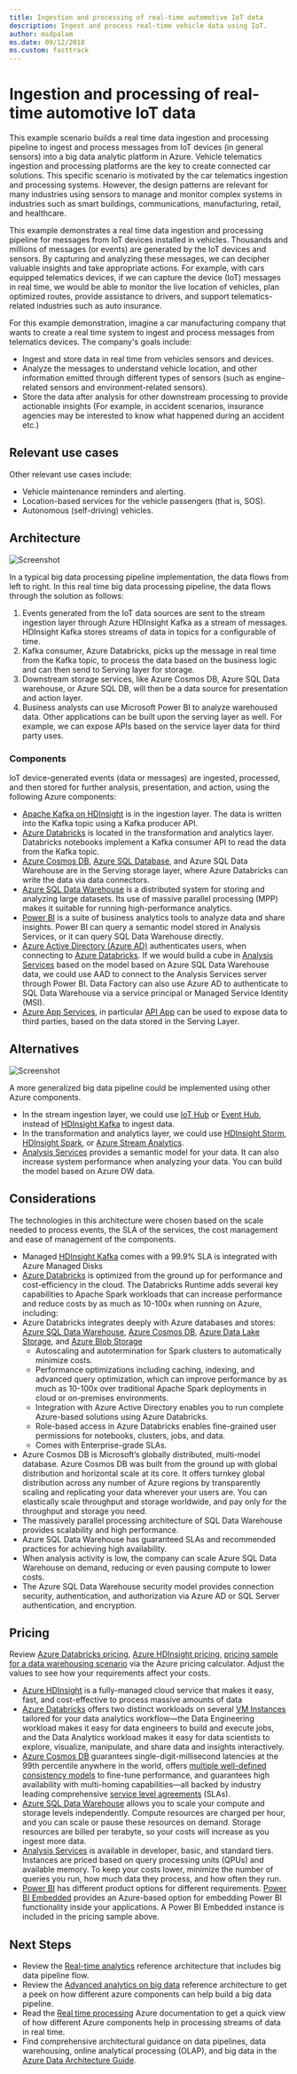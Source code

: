 ```yaml
---
title: Ingestion and processing of real-time automotive IoT data
description: Ingest and process real-time vehicle data using IoT.
author: msdpalam
ms.date: 09/12/2018
ms.custom: fasttrack
---
```


# Ingestion and processing of real-time automotive IoT data

This example scenario builds a real time data ingestion and processing pipeline to ingest and process messages from IoT devices (in general sensors) into a big data analytic platform in Azure. Vehicle telematics ingestion and processing platforms are the key to create connected car solutions. This specific scenario is motivated by the car telematics ingestion and processing systems. However, the design patterns are relevant for many industries using sensors to manage and monitor complex systems in industries such as smart buildings, communications, manufacturing, retail, and healthcare.

This example demonstrates a real time data ingestion and processing pipeline for messages from IoT devices installed in vehicles. Thousands and millions of messages (or events) are generated by the IoT devices and sensors. By capturing and analyzing these messages, we can decipher valuable insights and take appropriate actions. For example, with cars equipped telematics devices, if we can capture the device (IoT) messages in real time, we would be able to monitor the live location of vehicles, plan optimized routes, provide assistance to drivers, and support telematics-related industries such as auto insurance.

For this example demonstration, imagine a car manufacturing company that wants to create a real time system to ingest and process messages from telematics devices. The company's goals include:
* Ingest and store data in real time from vehicles sensors and devices.
* Analyze the messages to understand vehicle location, and other information emitted through different types of sensors (such as engine-related sensors and environment-related sensors).
* Store the data after analysis for other downstream processing to provide actionable insights (For example, in accident scenarios, insurance agencies may be interested to know what happened during an accident etc.)

## Relevant use cases

Other relevant use cases include:

* Vehicle maintenance reminders and alerting.
* Location-based services for the vehicle passengers (that is, SOS).
* Autonomous (self-driving) vehicles.

## Architecture

![Screenshot](media/architecture-realtime-analytics-vehicle-data1.png)

In a typical big data processing pipeline implementation, the data flows from left to right. In this real time big data processing pipeline, the data flows through the solution as follows:

1. Events generated from the IoT data sources are sent to the stream ingestion layer through Azure HDInsight Kafka as a stream of messages. HDInsight Kafka stores streams of data in topics for a configurable of time.
2. Kafka consumer, Azure Databricks, picks up the message in real time from the Kafka topic, to process the data based on the business logic and can then send to Serving layer for storage.
3. Downstream storage services, like Azure Cosmos DB, Azure SQL Data warehouse, or Azure SQL DB, will then be a data source for presentation and action layer.
4. Business analysts can use Microsoft Power BI to analyze warehoused data. Other applications can be built upon the serving layer as well. For example, we can expose APIs based on the service layer data for third party uses.

### Components
IoT device-generated events (data or messages) are ingested, processed, and then stored for further analysis, presentation, and action, using the following Azure components:
* [Apache Kafka on HDInsight](/azure/hdinsight/kafka/apache-kafka-introduction) is in the ingestion layer. The data is written into the Kafka topic using a Kafka producer API.
* [Azure Databricks](/services/databricks) is located in the transformation and analytics layer. Databricks notebooks implement a Kafka consumer API to read the data from the Kafka topic.
* [Azure Cosmos DB](/services/cosmos-db), [Azure SQL Database](/azure/sql-database/sql-database-technical-overview), and Azure SQL Data Warehouse are in the Serving storage layer, where Azure Databricks can write the data via data connectors.
* [Azure SQL Data Warehouse](/azure/sql-data-warehouse/sql-data-warehouse-overview-what-is) is a distributed system for storing and analyzing large datasets. Its use of massive parallel processing (MPP) makes it suitable for running high-performance analytics.
* [Power BI](https://docs.microsoft.com/power-bi) is a suite of business analytics tools to analyze data and share insights. Power BI can query a semantic model stored in Analysis Services, or it can query SQL Data Warehouse directly.
* [Azure Active Directory (Azure AD)](/azure/active-directory) authenticates users, when connecting to [Azure Databricks](https://azure.microsoft.com/services/databricks). If we would build a cube in [Analysis Services](/azure/analysis-services) based on the model based on Azure SQL Data Warehouse data, we could use AAD to connect to the Analysis Services server through Power BI. Data Factory can also use Azure AD to authenticate to SQL Data Warehouse via a service principal or Managed Service Identity (MSI).
* [Azure App Services](/azure/app-service/app-service-web-overview), in particular [API App](/services/app-service/api) can be used to expose data to third parties, based on the data stored in the Serving Layer.

## Alternatives

![Screenshot](media/architecture-realtime-analytics-vehicle-data2.png)

A more generalized big data pipeline could be implemented using other Azure components.
* In the stream ingestion layer, we could use [IoT Hub](https://azure.microsoft.com/services/iot-hub) or [Event Hub](https://azure.microsoft.com/services/event-hubs), instead of [HDInsight Kafka](/azure/hdinsight/kafka/apache-kafka-introduction) to ingest data.
* In the transformation and analytics layer, we could use [HDInsight Storm](/azure/hdinsight/storm/apache-storm-overview), [HDInsight Spark](/azure/hdinsight/spark/apache-spark-overview), or [Azure Stream Analytics](https://azure.microsoft.com/services/stream-analytics).
* [Analysis Services](/azure/analysis-services) provides a semantic model for your data. It can also increase system performance when analyzing your data. You can build the model based on Azure DW data.

## Considerations

The technologies in this architecture were chosen based on the scale needed to process events, the SLA of the services, the cost management and ease of management of the components.
* Managed [HDInsight Kafka](/azure/hdinsight/kafka/apache-kafka-introduction) comes with a 99.9% SLA is integrated with Azure Managed Disks
* [Azure Databricks](/azure/azure-databricks/what-is-azure-databricks) is optimized from the ground up for performance and cost-efficiency in the cloud. The Databricks Runtime adds several key capabilities to Apache Spark workloads that can increase performance and reduce costs by as much as 10-100x when running on Azure, including:
* Azure Databricks integrates deeply with Azure databases and stores: [Azure SQL Data Warehouse](/azure/sql-data-warehouse), [Azure Cosmos DB](https://azure.microsoft.com/services/cosmos-db), [Azure Data Lake Storage](https://azure.microsoft.com/services/storage/data-lake-storage), and [Azure Blob Storage](https://azure.microsoft.com/services/storage/blobs)
    * Autoscaling and autotermination for Spark clusters to automatically minimize costs.
    * Performance optimizations including caching, indexing, and advanced query optimization, which can improve performance by as much as 10-100x over traditional Apache Spark deployments in cloud or on-premises environments.
    * Integration with Azure Active Directory enables you to run complete Azure-based solutions using Azure Databricks.
    * Role-based access in Azure Databricks enables fine-grained user permissions for notebooks, clusters, jobs, and data.
    * Comes with Enterprise-grade SLAs.
* Azure Cosmos DB is Microsoft’s globally distributed, multi-model database. Azure Cosmos DB was built from the ground up with global distribution and horizontal scale at its core. It offers turnkey global distribution across any number of Azure regions by transparently scaling and replicating your data wherever your users are. You can elastically scale throughput and storage worldwide, and pay only for the throughput and storage you need.
* The massively parallel processing architecture of SQL Data Warehouse provides scalability and high performance.
* Azure SQL Data Warehouse has guaranteed SLAs and recommended practices for achieving high availability.
* When analysis activity is low, the company can scale Azure SQL Data Warehouse on demand, reducing or even pausing compute to lower costs.
* The Azure SQL Data Warehouse security model provides connection security, authentication, and authorization via Azure AD or SQL Server authentication, and encryption.

## Pricing

Review [Azure Databricks pricing](https://azure.microsoft.com/pricing/details/databricks), [Azure HDInsight pricing](https://azure.microsoft.com/pricing/details/hdinsight), [pricing sample for a data warehousing scenario](https://azure.com/e/b798fb70c53e4dd19fdeacea4db78276) via the Azure pricing calculator. Adjust the values to see how your requirements affect your costs.
* [Azure HDInsight](/azure/hdinsight) is a fully-managed cloud service that makes it easy, fast, and cost-effective to process massive amounts of data
* [Azure Databricks](https://azure.microsoft.com/services/databricks) offers two distinct workloads on several [VM Instances](https://azure.microsoft.com/pricing/details/databricks/#instances) tailored for your data analytics workflow—the Data Engineering workload makes it easy for data engineers to build and execute jobs, and the Data Analytics workload makes it easy for data scientists to explore, visualize, manipulate, and share data and insights interactively.
* [Azure Cosmos DB](https://azure.microsoft.com/services/cosmos-db) guarantees single-digit-millisecond latencies at the 99th percentile anywhere in the world, offers [multiple well-defined consistency models](/azure/cosmos-db/consistency-levels) to fine-tune performance, and guarantees high availability with multi-homing capabilities—all backed by industry leading comprehensive [service level agreements](https://azure.microsoft.com/support/legal/sla/cosmos-db) (SLAs).
* [Azure SQL Data Warehouse](https://azure.microsoft.com/pricing/details/sql-data-warehouse/gen2) allows you to scale your compute and storage levels independently. Compute resources are charged per hour, and you can scale or pause these resources on demand. Storage resources are billed per terabyte, so your costs will increase as you ingest more data.
* [Analysis Services](https://azure.microsoft.com/pricing/details/analysis-services) is available in developer, basic, and standard tiers. Instances are priced based on query processing units (QPUs) and available memory. To keep your costs lower, minimize the number of queries you run, how much data they process, and how often they run.
* [Power BI](https://powerbi.microsoft.com/pricing) has different product options for different requirements. [Power BI Embedded](https://azure.microsoft.com/pricing/details/power-bi-embedded) provides an Azure-based option for embedding Power BI functionality inside your applications. A Power BI Embedded instance is included in the pricing sample above.

## Next Steps

* Review the [Real-time analytics](https://azure.microsoft.com/solutions/architecture/real-time-analytics) reference architecture that includes big data pipeline flow.
* Review the [Advanced analytics on big data](https://azure.microsoft.com/solutions/architecture/advanced-analytics-on-big-data) reference architecture to get a peek on how different azure components can help build a big data pipeline.
* Read the [Real time processing](/azure/architecture/data-guide/big-data/real-time-processing) Azure documentation to get a quick view of how different Azure components help in processing streams of data in real time.
* Find comprehensive architectural guidance on data pipelines, data warehousing, online analytical processing (OLAP), and big data in the [Azure Data Architecture Guide](/azure/architecture/data-guide).

